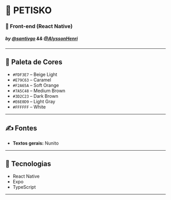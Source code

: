 # 🐾 PETISKO

### 📱 Front-end (React Native)
##### by [@santivgo](github.com/santivgo) && [@AlyssonHenri](github.com/AlyssonHenri)

---

## 🎨 Paleta de Cores
- `#FDF3E7` – Beige Light  
- `#E79C63` – Caramel  
- `#F2A65A` – Soft Orange  
- `#7A5C48` – Medium Brown  
- `#3D2C23` – Dark Brown  
- `#E6E0D9` – Light Gray  
- `#FFFFFF` – White  

---

## ✍️ Fontes
- **Textos gerais:** Nunito  

---

## 🚀 Tecnologias
- React Native  
- Expo  
- TypeScript  

---
